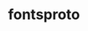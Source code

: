 ---
title: "fontsproto"
layout: cache
categories: [package, develop-2025-05-25]
meta: {"compilers": ["none"], "num_specs": 5, "num_specs_by_stack": {"data-vis-sdk": 1, "developer-tools-aarch64-linux-gnu": 1, "developer-tools-x86_64_v3-linux-gnu": 1, "e4s": 1, "e4s-oneapi": 1, "hep": 1, "root": 5}, "oss": ["centos7", "rhel8", "ubuntu20.04", "ubuntu22.04"], "platforms": ["linux"], "stacks": ["data-vis-sdk", "developer-tools-aarch64-linux-gnu", "developer-tools-x86_64_v3-linux-gnu", "e4s", "e4s-oneapi", "hep", "root"], "targets": ["aarch64", "x86_64_v3"], "versions": ["2.1.3"]}
spec_details: [{"compiler": "none", "hash": "74jtldhbml7f6e7f4ud35sprqo4qhk5c", "os": "ubuntu22.04", "platform": "linux", "size": "-", "stacks": ["e4s-oneapi", "root"], "target": "x86_64_v3", "variants": ["build_system=autotools"], "versions": ["2.1.3"]}, {"compiler": "none", "hash": "eobs5d3rmvhhipaf2smevavsgq5rjqwg", "os": "ubuntu22.04", "platform": "linux", "size": "-", "stacks": ["e4s", "hep", "root"], "target": "x86_64_v3", "variants": ["build_system=autotools"], "versions": ["2.1.3"]}, {"compiler": "none", "hash": "jb3r64vlntxnv4rdkqmpm6bbggtjqwrj", "os": "ubuntu20.04", "platform": "linux", "size": "-", "stacks": ["data-vis-sdk", "root"], "target": "x86_64_v3", "variants": ["build_system=autotools"], "versions": ["2.1.3"]}, {"compiler": "none", "hash": "qi7jyjw4wrycittofbtesf25d5zzk7pj", "os": "centos7", "platform": "linux", "size": "-", "stacks": ["developer-tools-x86_64_v3-linux-gnu", "root"], "target": "x86_64_v3", "variants": ["build_system=autotools"], "versions": ["2.1.3"]}, {"compiler": "none", "hash": "ziesabirn5x7p7lq7cfqys7pl456kmsv", "os": "rhel8", "platform": "linux", "size": "-", "stacks": ["developer-tools-aarch64-linux-gnu", "root"], "target": "aarch64", "variants": ["build_system=autotools"], "versions": ["2.1.3"]}]
---